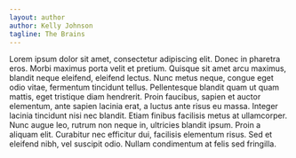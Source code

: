 ```yaml
---
layout: author
author: Kelly Johnson
tagline: The Brains
---
```


Lorem ipsum dolor sit amet, consectetur adipiscing elit. Donec in pharetra eros. Morbi maximus
porta velit et pretium. Quisque sit amet arcu maximus, blandit neque eleifend, eleifend lectus.
Nunc metus neque, congue eget odio vitae, fermentum tincidunt tellus. Pellentesque blandit quam
ut quam mattis, eget tristique diam hendrerit. Proin faucibus, sapien et auctor elementum, ante
sapien lacinia erat, a luctus ante risus eu massa. Integer lacinia tincidunt nisi nec blandit.
Etiam finibus facilisis metus at ullamcorper. Nunc augue leo, rutrum non neque in, ultricies
blandit ipsum. Proin a aliquam elit. Curabitur nec efficitur dui, facilisis elementum risus.
Sed et eleifend nibh, vel suscipit odio. Nullam condimentum at felis sed fringilla.
